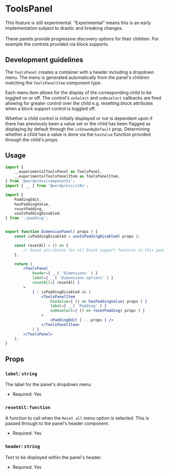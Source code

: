 # ToolsPanel

<div class="callout callout-alert">
This feature is still experimental. “Experimental” means this is an early
implementation subject to drastic and breaking changes.
</div>
<br />
These panels provide progressive discovery options for their children. For
example the controls provided via block supports.

## Development guidelines

The `ToolsPanel` creates a container with a header including a
dropdown menu. The menu is generated automatically from the panel's children
matching the `ToolsPanelItem` component type.

Each menu item allows for the display of the corresponding child to be
toggled on or off. The control's `onSelect` and `onDeselect` callbacks are fired
allowing for greater control over the child e.g. resetting block attributes when
a block support control is toggled off.

Whether a child control is initially displayed or not is dependent upon
if there has previously been a value set or the child has been flagged as
displaying by default through the `isShownByDefault` prop. Determining whether a
child has a value is done via the `hasValue` function provided through the
child's props.

## Usage

```jsx
import {
	__experimentalToolsPanel as ToolsPanel,
	__experimentalToolsPanelItem as ToolsPanelItem,
} from '@wordpress/components';
import { __ } from '@wordpress/i18n';

import {
	PaddingEdit,
	hasPaddingValue,
	resetPadding,
	useIsPaddingDisabled,
} from './padding';


export function DimensionPanel( props ) {
	const isPaddingDisabled = useIsPaddingDisabled( props );

	const resetAll = () => {
		// Reset attributes for all block support features in this panel.
	};

	return (
		<ToolsPanel
			header={ __( 'Dimensions' ) }
			label={ __( 'Dimensions options' ) }
			resetAll={ resetAll }
		>
			{ ! isPaddingDisabled && (
				<ToolsPanelItem
					hasValue={ () => hasPaddingValue( props ) }
					label={ __( 'Padding' ) }
					onDeselect={ () => resetPadding( props ) }
				>
					<PaddingEdit { ...props } />
				</ToolsPanelItem>
			) }
		</ToolsPanel>
	);
}
```

## Props

### `label`: `string`

The label for the panel's dropdown menu.

- Required: Yes

### `resetAll`: `function`

A function to call when the `Reset all` menu option is selected. This is passed
through to the panel's header component.

- Required: Yes

### `header`: `string`

Text to be displayed within the panel's header.

- Required: Yes
